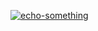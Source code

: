 [![echo-something](https://github.com/Alexlearnov/actions_train/actions/workflows/first.yml/badge.svg?branch=make_file)](https://github.com/Alexlearnov/actions_train/actions/workflows/first.yml)
